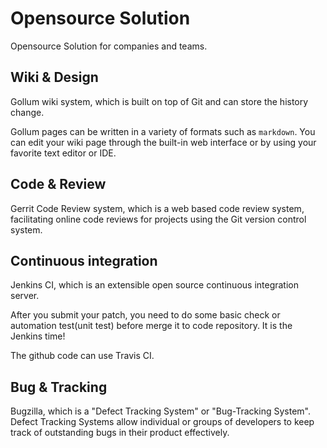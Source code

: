 # Opensource Solution

Opensource Solution for companies and teams.

## Wiki & Design

Gollum wiki system, which is built on top of Git and can store the history change.

Gollum pages can be written in a variety of formats such as `markdown`. You can edit your wiki page through the built-in web interface or by using your favorite text editor or IDE. 

## Code & Review

Gerrit Code Review system, which is a web based code review system, facilitating online code reviews for projects using the Git version control system.

## Continuous integration

Jenkins CI, which is an extensible open source continuous integration server.

After you submit your patch, you need to do some basic check or automation test(unit test) before merge it to code repository. It is the Jenkins time!

The github code can use Travis CI.

## Bug & Tracking

Bugzilla, which is a "Defect Tracking System" or "Bug-Tracking System". Defect Tracking Systems allow individual or groups of developers to keep track of outstanding bugs in their product effectively.
